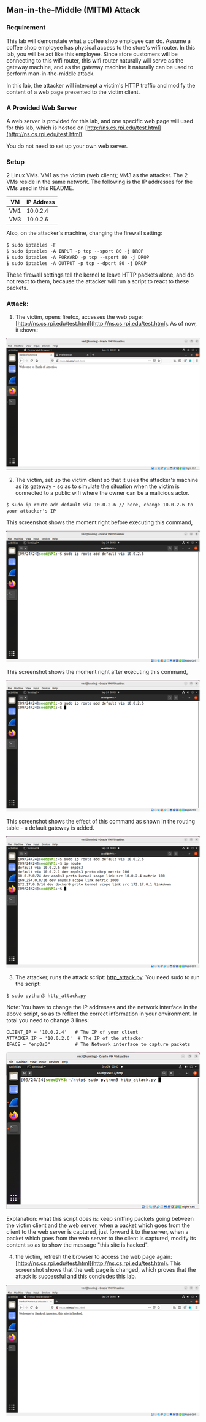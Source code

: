 ## Man-in-the-Middle (MITM) Attack 

### Requirement

This lab will demonstate what a coffee shop employee can do. Assume a coffee shop employee has physical access to the store's wifi router. In this lab, you will be act like this employee. Since store customers will be connecting to this wifi router, this wifi router naturally will serve as the gateway machine, and as the gateway machine it naturally can be used to perform man-in-the-middle attack.

In this lab, the attacker will intercept a victim's HTTP traffic and modify the content of a web page presented to the victim client.

### A Provided Web Server

A web server is provided for this lab, and one specific web page will used for this lab, which is hosted on [http://ns.cs.rpi.edu/test.html](http://ns.cs.rpi.edu/test.html).

You do not need to set up your own web server.

### Setup

2 Linux VMs. VM1 as the victim (web client); VM3 as the attacker. The 2 VMs reside in the same network. The following is the IP addresses for the VMs used in this README.

| VM  |  IP Address  |
|-----|--------------|
| VM1 |  10.0.2.4    |
| VM3 |  10.0.2.6    |

Also, on the attacker's machine, changing the firewall setting:

```console
$ sudo iptables -F
$ sudo iptables -A INPUT -p tcp --sport 80 -j DROP
$ sudo iptables -A FORWARD -p tcp --sport 80 -j DROP
$ sudo iptables -A OUTPUT -p tcp --dport 80 -j DROP
```

These firewall settings tell the kernel to leave HTTP packets alone, and do not react to them, because the attacker will run a script to react to these packets.

### Attack: 

1. The victim, opens firefox, accesses the web page: [http://ns.cs.rpi.edu/test.html](http://ns.cs.rpi.edu/test.html). As of now, it shows:

![alt text](lab-mitm-original-page.png "the original page")

2. The victim, set up the victim client so that it uses the attacker's machine as its gateway - so as to simulate the situation when the victim is connected to a public wifi where the owner can be a malicious actor.

```console
$ sudo ip route add default via 10.0.2.6 // here, change 10.0.2.6 to your attacker's IP
```

This screenshot shows the moment right before executing this command, 

![alt text](lab-mitm-add-route-before-enter.png "before entering")

This screenshot shows the moment right after executing this command, 

![alt text](lab-mitm-add-route-after-enter.png "after entering")

This screenshot shows the effect of this command as shown in the routing table - a default gateway is added.

![alt text](lab-mitm-routing-table.png "the routing table")

3. The attacker, runs the attack script: [http\_attack.py](http_attack.py). You need sudo to run the script:

```console
$ sudo python3 http_attack.py
```

Note: You have to change the IP addresses and the network interface in the above script, so as to reflect the correct information in your environment. In total you need to change 3 lines:

```console
CLIENT_IP = '10.0.2.4'   # The IP of your client
ATTACKER_IP = '10.0.2.6'  # The IP of the attacker
IFACE = "enp0s3"         # The Network interface to capture packets
```

![alt text](lab-mitm-launch-attack.png "launch attack")

Explanation: what this script does is: keep sniffing packets going between the victim client and the web server, when a packet which goes from the client to the web server is captured, just forward it to the server, when a packet which goes from the web server to the client is captured, modify its content so as to show the message "this site is hacked".

4. the victim, refresh the browser to access the web page again: [http://ns.cs.rpi.edu/test.html](http://ns.cs.rpi.edu/test.html). This screenshot shows that the web page is changed, which proves that the attack is successful and this concludes this lab.

![alt text](lab-mitm-final-success.png "lab is successful!")
